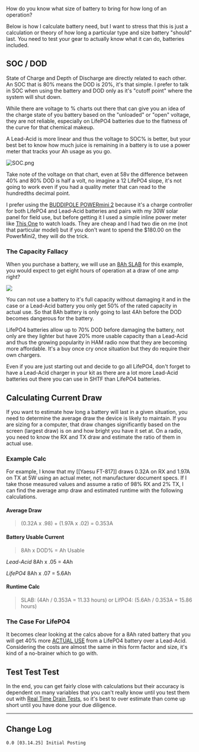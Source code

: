 How do you know what size of battery to bring for how long of an operation?  

Below is how I calculate battery need, but I want to stress that this is just a calculation or theory of how long a particular type and size battery "should" last.  You need to test your gear to actually know what it can do, batteries included.

## SOC / DOD

State of Charge and Depth of Discharge are directly related to each other.  An SOC that is 80% means the DOD is 20%, it's that simple.  I prefer to talk in SOC when using the battery and DOD only as it's "cutoff point" where the system will shut down.  

While there are voltage to % charts out there that can give you an idea of the charge state of you battery based on the "unloaded" or "open" voltage, they are not reliable, especially on LifePO4 batteries due to the flatness of the curve for that chemical makeup.  

A Lead-Acid is more linear and thus the voltage to SOC% is better, but your best bet to know how much juice is remaining in a battery is to use a power meter that tracks your Ah usage as you go.

![SOC.png](https://i.postimg.cc/2jB22zwM/SOC.png)

Take note of the voltage on that chart, even at 58v the difference between 40% and 80% DOD is half a volt, no imagine a 12 LifePO4 slope, it's not going to work even if you had a quality meter that can read to the hundredths decimal point. 

I prefer using the [BUDDIPOLE POWERmini 2](https://www.buddipole.com/powermini.html) because it's a charge controller for both LifePO4 and Lead-Acid batteries and pairs with my 30W solar panel for field use, but before getting it I used a simple inline power meter like [This One](https://amzn.to/4hAGswM) to watch loads.  They are cheap and I had two die on me (not that particular model) but if you don't want to spend the $180.00 on the PowerMini2, they will do the trick.

### The Capacity Fallacy
When you purchase a battery, we will use an [8Ah SLAB](https://amzn.to/3XUlmTd) for this example, you would expect to get eight hours of operation at a draw of one amp right?  

![](https://youtu.be/IUttbZcv7WI?si=vvwq65eoTUyJxyn0)

You can not use a battery to it's full capacity without damaging it and in the case or a Lead-Acid battery you only get 50% of the rated capacity in actual use.  So that 8Ah battery is only going to last 4Ah before the DOD becomes dangerous for the battery.

LifePO4 batteries allow up to 70% DOD before damaging the battery, not only are they lighter but have 20% more usable capacity than a Lead-Acid and thus the growing popularity in HAM radio now that they are becoming more affordable.  It's a buy once cry once situation but they do require their own chargers.

Even if you are just starting out and decide to go all LifePO4, don't forget to have a Lead-Acid charger in your kit as there are a lot more Lead-Acid batteries out there you can use in SHTF than LifePO4 batteries.

## Calculating Current Draw

If you want to estimate how long a battery will last in a given situation, you need to determine the average draw the device is likely to maintain.  If you are sizing for a computer, that draw changes significantly based on the screen (largest draw) is on and how bright you have it set at.  On a radio, you need to know the RX and TX draw and estimate the ratio of them in actual use.

### Example Calc
For example, I know that my [[Yaesu FT-817]] draws 0.32A on RX and 1.97A on TX at 5W using an actual meter, not manufacturer document specs.  If I take those measured values and assume a ratio of 98% RX and 2% TX, I can find the average amp draw and estimated runtime with the following calculations.

#### Average Draw
> (0.32A x .98) + (1.97A x .02) = 0.353A 
#### Battery Usable Current
>8Ah x DOD% = Ah Usable

*Lead-Acid*
	8Ah x .05 = 4Ah

*LifePO4*
	8Ah x .07 = 5.6Ah

#### Runtime Calc
> SLAB: (4Ah / 0.353A = 11.33 hours)  or  LifPO4: (5.6Ah / 0.353A = 15.86 hours) 

### The Case For LifePO4

It becomes clear looking at the calcs above for a 8Ah rated battery that you will get 40% more <u>ACTUAL USE</u> from a LifePO4 battery over a Lead-Acid.  Considering the costs are almost the same in this form factor and size, it's kind of a no-brainer which to go with.

## Test Test Test
In the end, you can get fairly close with calculations but their accuracy is dependent on many variables that you can't really know until you test them out with [Real Time Drain Tests](https://publish.obsidian.md/k7jlj/PUBLISHED/Radios/Yaesu+FT-817#Real+Life+Drain+Test), so it's best to over estimate than come up short until you have done your due diligence.


---
## Change Log
	0.0 [03.14.25] Initial Posting